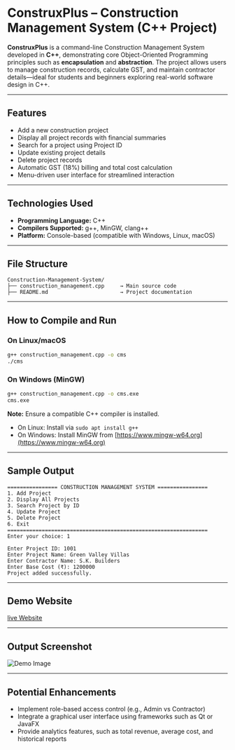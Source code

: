 # ConstruxPlus – Construction Management System (C++ Project)

**ConstruxPlus** is a command-line Construction Management System developed in **C++**, demonstrating core Object-Oriented Programming principles such as **encapsulation** and **abstraction**. The project allows users to manage construction records, calculate GST, and maintain contractor details—ideal for students and beginners exploring real-world software design in C++.

---

## Features

* Add a new construction project
* Display all project records with financial summaries
* Search for a project using Project ID
* Update existing project details
* Delete project records
* Automatic GST (18%) billing and total cost calculation
* Menu-driven user interface for streamlined interaction

---

## Technologies Used

* **Programming Language:** C++
* **Compilers Supported:** g++, MinGW, clang++
* **Platform:** Console-based (compatible with Windows, Linux, macOS)

---

## File Structure

```
Construction-Management-System/
├── construction_management.cpp     → Main source code
├── README.md                       → Project documentation
```

---

## How to Compile and Run

### On Linux/macOS

```bash
g++ construction_management.cpp -o cms
./cms
```

### On Windows (MinGW)

```bash
g++ construction_management.cpp -o cms.exe
cms.exe
```

**Note:** Ensure a compatible C++ compiler is installed.

* On Linux: Install via `sudo apt install g++`
* On Windows: Install MinGW from [https://www.mingw-w64.org](https://www.mingw-w64.org)

---

## Sample Output

```
================ CONSTRUCTION MANAGEMENT SYSTEM ================
1. Add Project
2. Display All Projects
3. Search Project by ID
4. Update Project
5. Delete Project
6. Exit
================================================================
Enter your choice: 1

Enter Project ID: 1001
Enter Project Name: Green Valley Villas
Enter Contractor Name: S.K. Builders
Enter Base Cost (₹): 1200000
Project added successfully.
```


---

## Demo Website

[live Website](https://arun-r-007.github.io/ConstruxPlus/)

---

## Output Screenshot

![Demo Image](https://github.com/user-attachments/assets/c73e9e97-ce9d-4f02-931e-abd45ede12a1)

---


## Potential Enhancements

* Implement role-based access control (e.g., Admin vs Contractor)
* Integrate a graphical user interface using frameworks such as Qt or JavaFX
* Provide analytics features, such as total revenue, average cost, and historical reports
